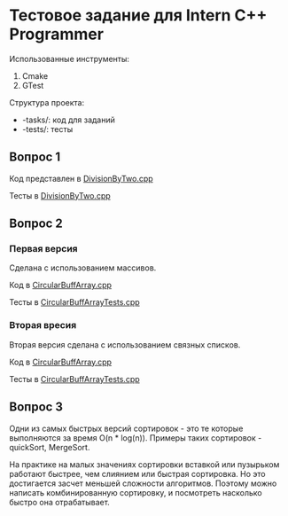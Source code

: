 ﻿# Тестовое задание для Intern C++ Programmer

Использованные инструменты:

1. Cmake
2. GTest

Структура проекта:

* \-tasks/: код для заданий
* \-tests/: тесты

## Вопрос 1
Код представлен в [DivisionByTwo.cpp](./tasks/DivisionByTwo.cpp)

Тесты в [DivisionByTwo.cpp](./tests/DivisionByTwoTests.cpp)

## Вопрос 2
### Первая версия
Cделана с использованием массивов.

Код в [CircularBuffArray.cpp](./tasks/CircularBuffArray.cpp)

Тесты в [CircularBuffArrayTests.cpp](./tests/CircularBuffArrayTests.cpp)
### Вторая вресия
Вторая версия сделана с использованием связных списков.

Код в [CircularBuffArray.cpp](./tasks/CircularBuffArray.cpp)

Тесты в [CircularBuffArrayTests.cpp](./tests/CircularBuffArrayTests.cpp)

## Вопрос 3
Одни из самых быстрых версий сортировок - это те которые выполняются за время  O(n * log(n)).
Примеры таких сортировок - quickSort, MergeSort.

На практике на малых значениях сортировки вставкой или пузырьком работают быстрее, чем слиянием или быстрая сортировка.
Но это достигается засчет меньшей сложности алгоритмов. Поэтому можно написать комбинированную сортировку, и посмотреть насколько быстро она
отрабатывает.